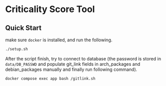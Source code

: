 # Criticality Score Tool

## Quick Start

make sure `docker` is installed, and run the following.

```sh
./setup.sh
```

After the script finish, try to connect to database (the 
password is stored in `data/DB_PASSWD` and populate 
git_link fields in arch_packages and debian_packages 
manually and finally run following command).

```sh
docker compose exec app bash /gitlink.sh
```
